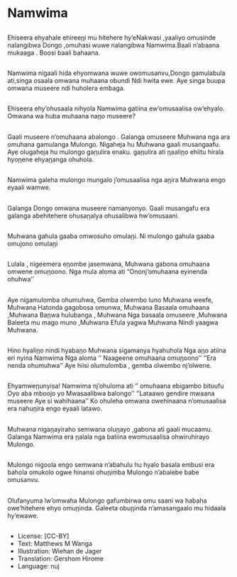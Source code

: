 # Namwima

##
Ehiseera ehyahale ehireeῃi mu
hitehere hy’eNakwasi ,yaaliyo
omusinde nalangibwa Dongo
,omuhasi wuwe nalangibwa
Namwima.Baali n’abaana
mukaaga . Boosi baali bahaana.

##
Namwima nigaali hida
ehyomwana wuwe
owomusanvu,Dongo
gamulabula ati,singa osaala
omwana muhaana obundi Ndi
hwita ewe.
Aye singa buupa omwana
museere ndi huholera embaga.

##
Ehiseera ehy’ohusaala nihyola
Namwima gatiina
ew’omusaalisa ow’ehyalo.
Omwana wa huba muhaana
naῃo museere?

##
Gaali museere n’omuhaana
abalongo . Galanga omuseere
Muhwana nga ara omuhana
gamulanga Mulongo. Nigaheja
hu Muhwana gaali musangaafu.
Aye olugaheja hu mulongo
gaῃulira enaku.
gaῃulira ati ῃaaliῃo ehiitu hirala
hyoῃene ehyaῃanga ohuhola.

##
Namwima galeha mulongo
mungalo j’omusaalisa nga aῃira
Muhwana engo eyaali wamwe.

##
Galanga Dongo omwana
museere namanyonyo.
Gaali musangafu era galanga
abehitehere ohusaῃalya
ohusalibwa hw’omusaani.

##
Muhwana gahula gaaba
omwosuho omulaῃi. Ni mulongo
gahula gaaba omujono omulaῃi

##
Lulala , nigeemera eῃombe
jasemwana, Muhwana gabona
omuhaana omwene omuῃoono.
Nga mula aloma ati
“Ononj’omuhaana eyinenda
ohuhwa’’

##
Aye nigamulomba ohumuhwa,
Gemba olwembo luno
Muhwana weefe, Muhwana
Hatonda gagobosa omunwa,
Muhwana
Basaala omuhaana ,Muhwana
Baῃwa hulubanga , Muhwana
Nga basaala omuseere
,Muhwana
Baleeta mu mago muno
,Muhwana
Efula yagwa Muhwana
Nindi yaagwa Muhwana.

##
Hino hyaliῃo nindi hyabaῃo
Muhwana sigamanya hyahuhola
Nga aῃo atiina eri nyina
Namwima
Nga aloma ‘’ Naageene
omuhaana omuῃoono’’
‘’Era nenda ohumuhwa’’
Aye hiisi olumulomba , gemba
olwembo nj’olwene.

##
Ehyamweῃunyisa!
Namwima nj’ohuloma ati
‘’ omuhaana ebigambo bituufu
Oyo aba mboojo yo
Mwasaalibwa balongo’’
‘’Lataawo gendire mwaana
museere
Aye si wahihaana’’
Ko ohuleha omwana
owehinaana n’omusaalisa era
nahuῃira engo eyaali latawo.

##
Muhwana nigaῃayiraho
semwana oluῃayo ,gabona ati
gaali mucaamu.
Galanga Namwima era ῃalala
nga batiina ewomusaalisa
ohwiruhirayo Mulongo.

##
Mulongo nigoola engo semwana
n’abahulu hu hyalo basala
embusi era bahola omukolo
ogwe hinansi ohuῃimba
Mulongo n’abalebe babe
omusanvu.

##
Olufanyuma lw’omwaha
Mulongo gafumbirwa omu saani
wa habaha owe’hitehere ehyo
omuῃinda.
Galeeta obuῃinda
n’amasangaalo mu hidaala
hy’ewawe.

##
* License: [CC-BY]
* Text: Matthews M Wanga
* Illustration: Wiehan de Jager
* Translation: Gershom Hirome
* Language: nuj
